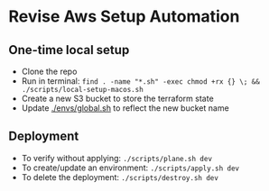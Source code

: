 # Revise Aws Setup Automation

## One-time local setup

* Clone the repo
* Run in terminal: `find . -name "*.sh" -exec chmod +rx {} \; && ./scripts/local-setup-macos.sh`
* Create a new S3 bucket to store the terraform state
* Update [./envs/global.sh](./envs/global.sh) to reflect the new bucket name

## Deployment

* To verify without applying: `./scripts/plane.sh dev`
* To create/update an environment: `./scripts/apply.sh dev`
* To delete the deployment: `./scripts/destroy.sh dev`
